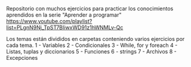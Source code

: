 Repositorio con muchos ejercicios para practicar los conocimientos aprendidos en la serie "Aprender a programar"
https://www.youtube.com/playlist?list=PLgnN9Nj_TpST7BIiwxWD91z1hWNMLv-Qc

Los temas están divididos en carpetas conteniendo varios ejercicios por cada tema.
1 - Variables
2 - Condicionales
3 - While, for y foreach
4 - Listas, tuplas y diccionarios
5 - Funciones
6 - strings
7 - Archivos
8 - Excepciones